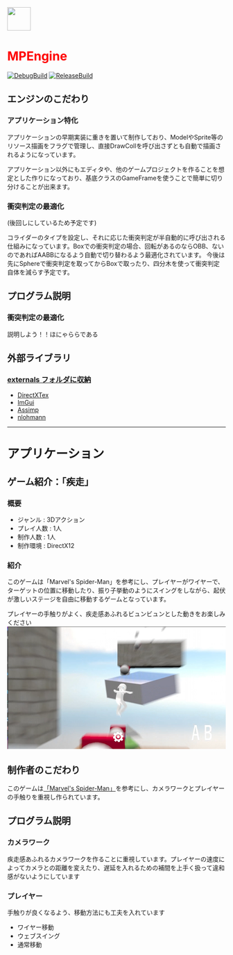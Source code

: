 <img src="Solution/Resources/icon.ico" width="54" height="54" />

# <span style="color:#ff0000">MPEngine</span>
[![DebugBuild](https://github.com/hamu4792game/MPEngine_ver2.0/actions/workflows/DebugBild.yml/badge.svg)](https://github.com/hamu4792game/MPEngine_ver2.0/actions/workflows/DebugBild.yml)
[![ReleaseBuild](https://github.com/hamu4792game/MPEngine_ver2.0/actions/workflows/ReleaseBuild.yml/badge.svg)](https://github.com/hamu4792game/MPEngine_ver2.0/actions/workflows/ReleaseBuild.yml)


## エンジンのこだわり
### アプリケーション特化
アプリケーションの早期実装に重きを置いて制作しており、ModelやSprite等のリソース描画をフラグで管理し、直接DrawCollを呼び出さずとも自動で描画されるようになっています。

アプリケーション以外にもエディタや、他のゲームプロジェクトを作ることを想定とした作りになっており、基底クラスのGameFrameを使うことで簡単に切り分けることが出来ます。

### 衝突判定の最適化
(後回しにしているため予定です)

コライダーのタイプを設定し、それに応じた衝突判定が半自動的に呼び出される仕組みになっています。Boxでの衝突判定の場合、回転があるのならOBB、ないのであればAABBになるよう自動で切り替わるよう最適化されています。
今後は先にSphereで衝突判定を取ってからBoxで取ったり、四分木を使って衝突判定自体を減らす予定です。

## プログラム説明

### 衝突判定の最適化
説明しよう！！ほにゃららである

## 外部ライブラリ
### [externals フォルダに収納](https://github.com/hamu4792game/MPEngine_ver2.0/tree/master/Solution/externals)
 - [DirectXTex](https://github.com/microsoft/DirectXTex)
 - [ImGui](https://github.com/ocornut/imgui)
 - [Assimp](https://github.com/assimp/assimp)
 - [nlohmann](https://github.com/nlohmann/json)

---

# アプリケーション

## ゲーム紹介：「疾走」

### 概要
* ジャンル : 3Dアクション
* プレイ人数 : 1人
* 制作人数 : 1人
* 制作環境 : DirectX12

### 紹介
このゲームは「Marvel's Spider-Man」を参考にし、プレイヤーがワイヤーで、ターゲットの位置に移動したり、振り子挙動のようにスイングをしながら、起伏が激しいステージを自由に移動するゲームとなっています。

プレイヤーの手触りがよく、疾走感あふれるビュンビュンとした動きをお楽しみください
![疾走](Promotion/play1.png)

## 制作者のこだわり
このゲームは[「Marvel's Spider-Man」](https://store.steampowered.com/app/1817070/Marvels_SpiderMan_Remastered/?l=japanese)を参考にし、カメラワークとプレイヤーの手触りを重視し作られています。

## プログラム説明

### カメラワーク
疾走感あふれるカメラワークを作ることに重視しています。プレイヤーの速度によってカメラとの距離を変えたり、遅延を入れるための補間を上手く扱って違和感がないようにしています

### プレイヤー
手触りが良くなるよう、移動方法にも工夫を入れています
- ワイヤー移動
- ウェブスイング
- 通常移動
